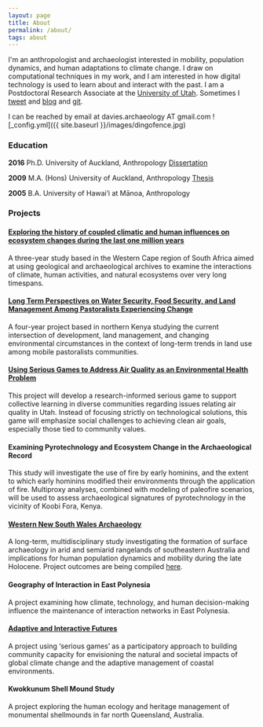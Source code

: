 ```yaml
---
layout: page
title: About
permalink: /about/
tags: about
---
```

I'm an anthropologist and archaeologist interested in mobility, population dynamics, and human adaptations to climate change. I draw on computational techniques in my work, and I am interested in how digital technology is used to learn about and interact with the past. I am a Postdoctoral Research Associate at the [University of Utah](https://faculty.utah.edu/u6023090-Benjamin_Andrew_Davies/hm/index.hml). Sometimes I [tweet](http://twitter.com/ba_davies) and [blog](http://simulatingcomplexity.wordpress.com) and [git](http://github.com/b-davies).

I can be reached by email at davies.archaeology AT gmail.com
![_config.yml]({{ site.baseurl }}/images/dingofence.jpg)

### Education
		
**2016**	Ph.D.	University of Auckland, Anthropology 
[ Dissertation ](https://researchspace.auckland.ac.nz/handle/2292/29847)

**2009**	M.A. (Hons)	University of Auckland, Anthropology [ Thesis ](http://librarysearch.auckland.ac.nz/UOA2_A:Combined_Local:uoa_alma21195924600002091)

**2005**	B.A.	University of Hawai‘i at Mānoa, Anthropology

### Projects

#### [Exploring the history of coupled climatic and human influences on ecosystem changes during the last one million years](https://nsf.gov/awardsearch/showAward?AWD_ID=1826666)
A three-year study based in the Western Cape region of South Africa aimed at using geological and archaeological archives to examine the interactions of climate, human activities, and natural ecosystems over very long timespans. 

#### [Long Term Perspectives on Water Security, Food Security, and Land Management Among Pastoralists Experiencing Change](https://www.nsf.gov/awardsearch/showAward?AWD_ID=1924322)
A four-year project based in northern Kenya studying the current intersection of development, land management, and changing environmental circumstances in the context of long-term trends in land use among mobile pastoralists communities. 

#### [Using Serious Games to Address Air Quality as an Environmental Health Problem](https://1u4u.utah.edu/funded_projects/funded_project_view.php?view_project_id=115)
This project will develop a research-informed serious game to support collective learning in diverse communities regarding issues relating air quality in Utah. Instead of focusing strictly on technological solutions, this game will emphasize social challenges to achieving clean air goals, especially those tied to community values.

#### Examining Pyrotechnology and Ecosystem Change in the Archaeological Record
This study will investigate the use of fire by early hominins, and the extent to which early hominins modified their environments through the application of fire. Multiproxy analyses, combined with modeling of paleofire scenarios, will be used to assess archaeological signatures of pyrotechnology in the vicinity of Koobi Fora, Kenya.

#### [Western New South Wales Archaeology](https://www.researchgate.net/project/WNSWAP-Western-NSW-Archaeology-Program)
A long-term, multidisciplinary study investigating the formation of surface archaeology in arid and semiarid rangelands of southeastern Australia and implications for human population dynamics and mobility during the late Holocene. Project outcomes are being compiled [here](https://wnswap.blogs.auckland.ac.nz).

#### Geography of Interaction in East Polynesia
A project examining how climate, technology, and human decision-making influence the maintenance of interaction networks in East Polynesia. 

#### [Adaptive and Interactive Futures](https://niwa.co.nz/natural-hazards/our-services/serious-games-as-a-tool-to-engage-people)
A project using ‘serious games’ as a participatory approach to building community capacity for envisioning the natural and societal impacts of global climate change and the adaptive management of coastal environments.

#### Kwokkunum Shell Mound Study
A project exploring the human ecology and heritage management of monumental shellmounds in far north Queensland, Australia.

